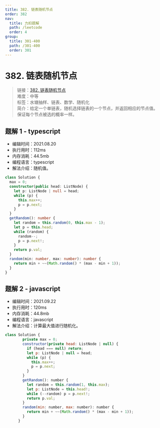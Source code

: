 ```yaml
---
title: 382. 链表随机节点
order: 382
nav:
  title: 力扣题解
  path: /leetcode
  order: 4
group:
  title: 301-400
  path: /301-400
  order: 301
---
```


# 382. 链表随机节点

> 链接：[382. 链表随机节点](https://leetcode-cn.com/problems/linked-list-random-node/)  
> 难度：中等  
> 标签：水塘抽样、链表、数学、随机化  
> 简介：给定一个单链表，随机选择链表的一个节点，并返回相应的节点值。保证每个节点被选的概率一样。

## 题解 1 - typescript

- 编辑时间：2021.08.20
- 执行用时：112ms
- 内存消耗：44.5mb
- 编程语言：typescript
- 解法介绍：随机值。

```typescript
class Solution {
  max = 0;
  constructor(public head: ListNode) {
    let p: ListNode | null = head;
    while (p) {
      this.max++;
      p = p.next;
    }
  }
  getRandom(): number {
    let random = this.random(0, this.max - 1);
    let p = this.head;
    while (random) {
      random--;
      p = p.next!;
    }
    return p.val;
  }
  random(min: number, max: number): number {
    return min + ~~(Math.random() * (max - min + 1));
  }
}
```

## 题解 2 - javascript

- 编辑时间：2021.09.22
- 执行用时：120ms
- 内存消耗：44.8mb
- 编程语言：javascript
- 解法介绍：计算最大值进行随机化。

```javascript
class Solution {
        private max = 0;
        constructor(private head: ListNode | null) {
          if (head === null) return;
          let p: ListNode | null = head;
          while (p) {
            this.max++;
            p = p.next;
          }
        }
        getRandom(): number {
          let random = this.random(1, this.max);
          let p: ListNode = this.head!;
          while (--random) p = p.next!;
          return p.val;
        }
        random(min: number, max: number): number {
          return min + ~~(Math.random() * (max - min + 1));
        }
      }
```
